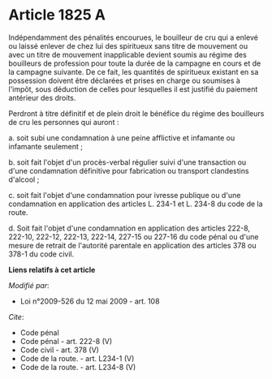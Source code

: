 # Article 1825 A

Indépendamment des pénalités encourues, le bouilleur de cru qui a enlevé ou laissé enlever de chez lui des spiritueux sans
titre de mouvement ou avec un titre de mouvement inapplicable devient soumis au régime des bouilleurs de profession pour
toute la durée de la campagne en cours et de la campagne suivante. De ce fait, les quantités de spiritueux existant en sa
possession doivent être déclarées et prises en charge ou soumises à l'impôt, sous déduction de celles pour lesquelles il est
justifié du paiement antérieur des droits. 

Perdront à titre définitif et de plein droit le bénéfice du régime des bouilleurs de cru les personnes qui auront : 

a. soit subi une condamnation à une peine afflictive et infamante ou infamante seulement ; 

b. soit fait l'objet d'un procès-verbal régulier suivi d'une transaction ou d'une condamnation définitive pour fabrication ou
transport clandestins d'alcool ; 

c. soit fait l'objet d'une condamnation pour ivresse publique ou d'une condamnation en application des articles L. 234-1 et
L. 234-8 du code de la route. 

d. Soit fait l'objet d'une condamnation en application des articles 222-8, 222-10, 222-12, 222-13, 222-14, 227-15 ou 227-16
du code pénal ou d'une mesure de retrait de l'autorité parentale en application des articles 378 ou 378-1 du code civil.

**Liens relatifs à cet article**

_Modifié par_:

  - Loi n°2009-526 du 12 mai 2009 - art. 108

_Cite_:

  - Code pénal
  - Code pénal - art. 222-8 (V)
  - Code civil - art. 378 (V)
  - Code de la route. - art. L234-1 (V)
  - Code de la route. - art. L234-8 (V)
